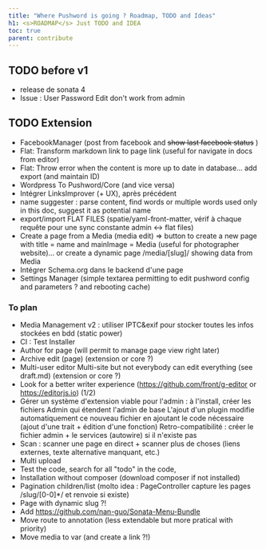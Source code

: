 ```yaml
---
title: "Where Pushword is going ? Roadmap, TODO and Ideas"
h1: <s>ROADMAP</s> Just TODO and IDEA
toc: true
parent: contribute
---
```


## TODO before v1

-   release de sonata 4
-   Issue : User Password Edit don't work from admin

## TODO Extension

-   FacebookManager (post from facebook and ~~show last facebook status~~ )
-   Flat: Transform markdown link to page link (useful for navigate in docs from editor)
-   Flat: Throw error when the content is more up to date in database... add export (and maintain ID)
-   Wordpress To Pushword/Core (and vice versa)
-   Intégrer LinksImprover (+ UX), après précédent
-   name suggester : parse content, find words or multiple words used only in this doc, suggest it as potential name
-   export/import FLAT FILES (spatie/yaml-front-matter, vérif à chaque requête pour une sync constante admin <-> flat files)
-   Create a page from a Media (media edit) => button to create a new page with title = name and mainImage = Media
    (useful for photographer website)... or create a dynamic page /media/[slug]/ showing data from Media
-   Intégrer Schema.org dans le backend d'une page
-   Settings Manager (simple textarea permitting to edit pushword config and parameters ? and rebooting cache)

### To plan

-   Media Management v2 : utiliser IPTC&exif pour stocker toutes les infos stockées en bdd (static power)
-   CI : Test Installer
-   Author for page (will permit to manage page view right later)
-   Archive edit (page) (extension or core ?)
-   Multi-user editor Multi-site but not everybody can edit everything (see draft.md) (extension or core ?)
-   Look for a better writer experience (https://github.com/front/g-editor or https://editorjs.io) (1/2)
-   Gérer un système d'extension viable pour l'admin : à l'install, créer les fichiers Admin qui étendent l'admin de base
    L'ajout d'un plugin modifie automatiquement ce nouveau fichier en ajoutant le code nécessaire (ajout d'une trait + édition d'une fonction)
    Retro-compatibilité : créer le fichier admin + le services (autowire) si il n'existe pas
-   Scan : scanner une page en direct + scanner plus de choses (liens externes, texte alternative manquant, etc.)
-   Multi upload
-   Test the code, search for all "todo" in the code,
-   Installation without composer (download composer if not installed)
-   Pagination children/list (molto idea : PageController capture les pages /slug/[0-0]\*/ et renvoie si existe)
-   Page with dynamic slug ?!
-   Add https://github.com/nan-guo/Sonata-Menu-Bundle
-   Move route to annotation (less extendable but more pratical with priority)
-   Move media to var (and create a link ?!)
